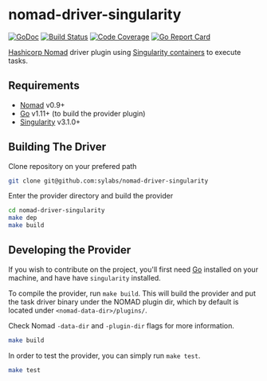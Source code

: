 # nomad-driver-singularity

[![GoDoc](https://godoc.org/github.com/sylabs/nomad-driver-singularity?status.svg)](https://godoc.org/github.com/sylabs/nomad-driver-singularity)
[![Build Status](https://circleci.com/gh/hpcng/nomad-driver-singularity.svg?style=shield)](https://circleci.com/gh/hpcng/workflows/nomad-driver-singularity)
[![Code Coverage](https://codecov.io/gh/sylabs/nomad-driver-singularity/branch/master/graph/badge.svg)](https://codecov.io/gh/sylabs/nomad-driver-singularity)
[![Go Report Card](https://goreportcard.com/badge/github.com/sylabs/nomad-driver-singularity)](https://goreportcard.com/report/github.com/sylabs/nomad-driver-singularity)

[Hashicorp Nomad](https://www.nomadproject.io/) driver plugin using
[Singularity containers](https://github.com/sylabs/singularity) to execute tasks.

## Requirements

- [Nomad](https://www.nomadproject.io/downloads.html) v0.9+
- [Go](https://golang.org/doc/install) v1.11+ (to build the provider plugin)
- [Singularity](https://github.com/singularityware/singularity) v3.1.0+

## Building The Driver

Clone repository on your prefered path

```sh
git clone git@github.com:sylabs/nomad-driver-singularity
```

Enter the provider directory and build the provider

```sh
cd nomad-driver-singularity
make dep
make build
```

## Developing the Provider

If you wish to contribute on the project, you'll first need [Go](http://www.golang.org)
installed on your machine, and have have `singularity` installed.

To compile the provider, run `make build`.
This will build the provider and put the task driver binary under
the NOMAD plugin dir,
which by default is located under `<nomad-data-dir>/plugins/`.

Check Nomad `-data-dir` and `-plugin-dir` flags for more information.

```sh
make build
```

In order to test the provider, you can simply run `make test`.

```sh
make test
```

